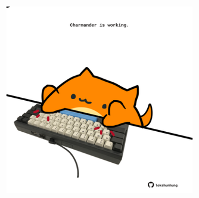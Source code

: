 <!-- built at 18/05/2025, 19:00:37 UTC -->
<p align="center">
  <img width="500" height="500" src="./ReadmeImage.svg">
</p>
